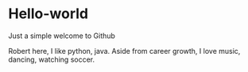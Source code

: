 # Hello-world
Just a simple welcome to Github


Robert here, I like python, java.
Aside from career growth, I love music, dancing, watching soccer.
